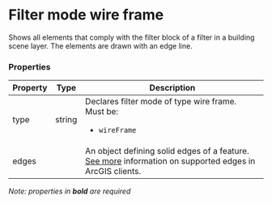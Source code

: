 # Filter mode wire frame

Shows all elements that comply with the filter block of a filter in a building scene layer.  The elements are drawn with an edge line.

### Properties

| Property | Type | Description |
| --- | --- | --- |
| type | string | Declares filter mode of type wire frame.<div>Must be:<ul><li>`wireFrame`</li></ul></div> |
| edges |  | An object defining solid edges of a feature. [See more](https://developers.arcgis.com/web-scene-specification/objects/edges/) information on supported edges in ArcGIS clients. |

*Note: properties in **bold** are required*

